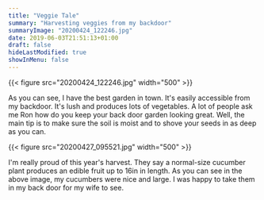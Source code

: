 ```yaml
---
title: "Veggie Tale"
summary: "Harvesting veggies from my backdoor"
summaryImage: "20200424_122246.jpg"
date: 2019-06-03T21:51:13+01:00
draft: false
hideLastModified: true
showInMenu: false
---
```


 {{< figure src="20200424_122246.jpg" width="500" >}}

As you can see, I have the best garden in town. It's easily accessible from my backdoor. It's lush and produces lots of vegetables. A lot of people ask me Ron how do you keep your back door garden looking great. Well, the main tip is to make sure the soil is moist and to shove your seeds in as deep as you can.

 {{< figure src="20200427_095521.jpg" width="500" >}}


I'm really proud of this year's harvest. They say a normal-size cucumber plant produces an edible fruit up to 16in in length. As you can see in the above image, my cucumbers were nice and large. I was happy to take them in my back door for my wife to see.
